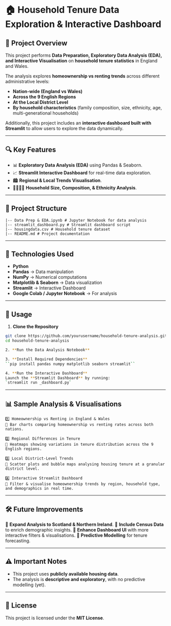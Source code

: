 # 🏠 Household Tenure Data Exploration & Interactive Dashboard

## 📌 Project Overview
This project performs **Data Preparation, Exploratory Data Analysis (EDA), and Interactive Visualisation** on **household tenure statistics** in England and Wales. 

The analysis explores **homeownership vs renting trends** across different administrative levels:
- **Nation-wide (England vs Wales)**
- **Across the 9 English Regions**
- **At the Local District Level**
- **By household characteristics** (family composition, size, ethnicity, age, multi-generational households)

Additionally, this project includes an **interactive dashboard built with Streamlit** to allow users to explore the data dynamically.

---

## 🔍 Key Features
- 📊 **Exploratory Data Analysis (EDA)** using Pandas & Seaborn.  
- 📈 **Streamlit Interactive Dashboard** for real-time data exploration.  
- 🏙️ **Regional & Local Trends Visualisation**.  
- 👨‍👩‍👧‍👦 **Household Size, Composition, & Ethnicity Analysis**.  

---

## 📂 Project Structure
```
|-- Data Prep & EDA.ipynb # Jupyter Notebook for data analysis 
|-- streamlit_dashboard.py # Streamlit dashboard script 
|-- housingdata.csv # Household tenure dataset 
|-- README.md # Project documentation
```


---

## 🚀 Technologies Used
- **Python**
- **Pandas** → Data manipulation
- **NumPy** → Numerical computations
- **Matplotlib & Seaborn** → Data visualization
- **Streamlit** → Interactive Dashboard
- **Google Colab / Jupyter Notebook** → For analysis

---

## 📜 Usage

1. **Clone the Repository**
```sh
git clone https://github.com/yourusername/household-tenure-analysis.git
cd household-tenure-analysis

2. **Run the Data Analysis Notebook**

3. **Install Required Dependencies**
``pip install pandas numpy matplotlib seaborn streamlit``

4. **Run the Interactive Dashboard**
Launch the **Streamlit Dashboard** by running:
`streamlit run _dashboard.py`
```

---
## 📊 Sample Analysis & Visualisations
```
1️⃣ Homeownership vs Renting in England & Wales
📌 Bar charts comparing homeownership vs renting rates across both nations.

2️⃣ Regional Differences in Tenure
📌 Heatmaps showing variations in tenure distribution across the 9 English regions.

3️⃣ Local District-Level Trends
📌 Scatter plots and bubble maps analysing housing tenure at a granular district level.

4️⃣ Interactive Streamlit Dashboard
📌 Filter & visualise homeownership trends by region, household type, and demographics in real time.
```

---

## 🛠 Future Improvements
🔹 **Expand Analysis to Scotland & Northern Ireland**.
🔹 **Include Census Data** to enrich demographic insights.
🔹 **Enhance Dashboard UI** with more interactive filters & visualisations.
🔹 **Predictive Modelling** for tenure forecasting.

---

## ⚠️ Important Notes
- This project uses **publicly available housing data**.
- The analysis is **descriptive and exploratory**, with no predictive modelling (yet).

---

## 📜 License
This project is licensed under the **MIT License**.

